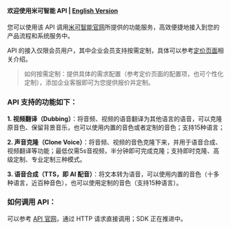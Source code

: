 #### 欢迎使用米可智能 API | [English Version](https://github.com/minecho-gf/minecho-api/blob/main/README_en.md)

您可以使用该 API 调用[米可智能官网](https://minecho.com)所提供的功能服务，高效便捷地接入到您的产品流程和系统服务中。

API 的接入仅限会员用户，其中企业会员支持按需定制，具体可以参考[定价页面](https://minecho.com/pricing)相关介绍。

>如何按需定制：提供具体的需求配置（参考定价页面的配置项，也可个性化定制），添加企业客服即可为您提供报价并定制。

### API 支持的功能如下：

**1. 视频翻译（Dubbing）**：将音频、视频的语音翻译为其他语言的语音，可以克隆原音色、保留背景音乐，也可以使用内置的音色或者定制的音色；支持15种语言；

**2. 声音克隆（Clone Voice）**：将音频、视频的音色克隆下来，并用于语音合成、视频翻译等功能；最低仅需5s音视频，半分钟即可完成克隆；支持即时克隆、高级定制、专业定制三种模式。

**3. 语音合成（TTS，即 AI 配音）**：将文本转为语音，可以使用内置的音色（十多种语言，近百种音色），也可以使用定制的音色（支持15种语言）。


### 如何调用 API：
可以参考 [API 官网](https://api.minecho.com/)，通过 HTTP 请求直接调用；SDK 正在推进中。
